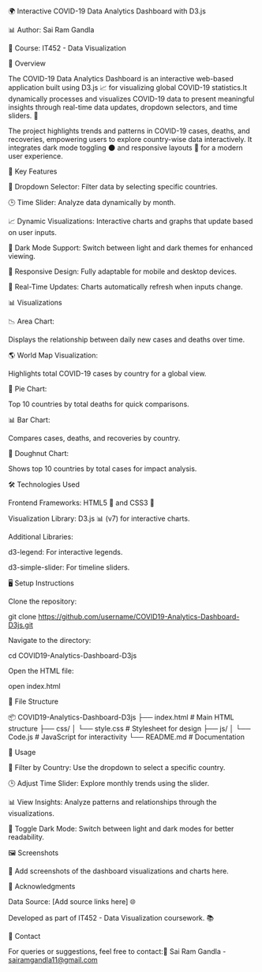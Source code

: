 🌍 Interactive COVID-19 Data Analytics Dashboard with D3.js

📊 Author: Sai Ram Gandla

🏫 Course: IT452 - Data Visualization

📖 Overview

The COVID-19 Data Analytics Dashboard is an interactive web-based application built using D3.js 📈 for visualizing global COVID-19 statistics.It dynamically processes and visualizes COVID-19 data to present meaningful insights through real-time data updates, dropdown selectors, and time sliders. 🚀

The project highlights trends and patterns in COVID-19 cases, deaths, and recoveries, empowering users to explore country-wise data interactively. It integrates dark mode toggling 🌑 and responsive layouts 📱 for a modern user experience.

🌟 Key Features

🔽 Dropdown Selector: Filter data by selecting specific countries.

🕒 Time Slider: Analyze data dynamically by month.

📈 Dynamic Visualizations: Interactive charts and graphs that update based on user inputs.

🌙 Dark Mode Support: Switch between light and dark themes for enhanced viewing.

📱 Responsive Design: Fully adaptable for mobile and desktop devices.

🔄 Real-Time Updates: Charts automatically refresh when inputs change.

📊 Visualizations

📉 Area Chart:

Displays the relationship between daily new cases and deaths over time.

🌎 World Map Visualization:

Highlights total COVID-19 cases by country for a global view.

🥧 Pie Chart:

Top 10 countries by total deaths for quick comparisons.

📊 Bar Chart:

Compares cases, deaths, and recoveries by country.

🍩 Doughnut Chart:

Shows top 10 countries by total cases for impact analysis.

🛠️ Technologies Used

Frontend Frameworks: HTML5 📄 and CSS3 🎨

Visualization Library: D3.js 📊 (v7) for interactive charts.

Additional Libraries:

d3-legend: For interactive legends.

d3-simple-slider: For timeline sliders.

🖥️ Setup Instructions

Clone the repository:

git clone https://github.com/username/COVID19-Analytics-Dashboard-D3js.git

Navigate to the directory:

cd COVID19-Analytics-Dashboard-D3js

Open the HTML file:

open index.html

📂 File Structure

📦 COVID19-Analytics-Dashboard-D3js
├── index.html                # Main HTML structure
├── css/
│   └── style.css             # Stylesheet for design
├── js/
│   └── Code.js               # JavaScript for interactivity
└── README.md                 # Documentation

🚀 Usage

🔽 Filter by Country: Use the dropdown to select a specific country.

🕒 Adjust Time Slider: Explore monthly trends using the slider.

📊 View Insights: Analyze patterns and relationships through the visualizations.

🌙 Toggle Dark Mode: Switch between light and dark modes for better readability.

🖼️ Screenshots

📸 Add screenshots of the dashboard visualizations and charts here.

🙏 Acknowledgments

Data Source: [Add source links here] 🌐

Developed as part of IT452 - Data Visualization coursework. 📚

📧 Contact

For queries or suggestions, feel free to contact:📧 Sai Ram Gandla - sairamgandla11@gmail.com

